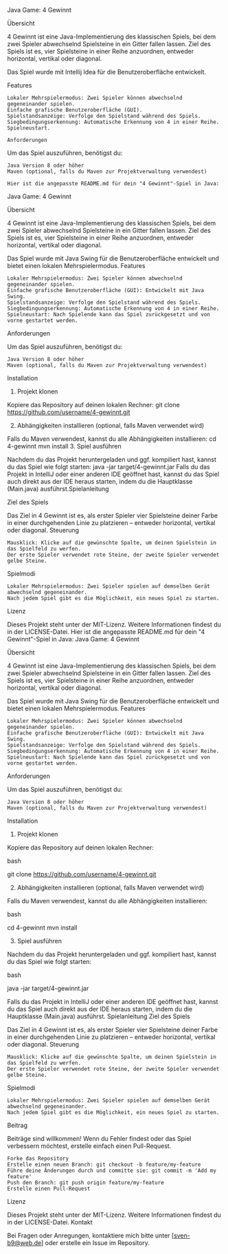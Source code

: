 Java Game: 4 Gewinnt

<!-- Optional: Füge einen Screenshot des Spiels hinzu -->
Übersicht

4 Gewinnt ist eine Java-Implementierung des klassischen Spiels, bei dem zwei Spieler abwechselnd Spielsteine in ein Gitter fallen lassen. Ziel des Spiels ist es, vier Spielsteine in einer Reihe anzuordnen, entweder horizontal, vertikal oder diagonal.

Das Spiel wurde mit Intellij Idea für die Benutzeroberfläche entwickelt.

Features

    Lokaler Mehrspielermodus: Zwei Spieler können abwechselnd gegeneinander spielen.
    Einfache grafische Benutzeroberfläche (GUI).
    Spielstandsanzeige: Verfolge den Spielstand während des Spiels.
    Siegbedingungserkennung: Automatische Erkennung von 4 in einer Reihe.
    Spielneustart.
    
    Anforderungen

Um das Spiel auszuführen, benötigst du:

    Java Version 8 oder höher
    Maven (optional, falls du Maven zur Projektverwaltung verwendest)

    Hier ist die angepasste README.md für dein "4 Gewinnt"-Spiel in Java:
Java Game: 4 Gewinnt

<!-- Optional: Füge einen Screenshot des Spiels hinzu -->
Übersicht

4 Gewinnt ist eine Java-Implementierung des klassischen Spiels, bei dem zwei Spieler abwechselnd Spielsteine in ein Gitter fallen lassen. Ziel des Spiels ist es, vier Spielsteine in einer Reihe anzuordnen, entweder horizontal, vertikal oder diagonal.

Das Spiel wurde mit Java Swing für die Benutzeroberfläche entwickelt und bietet einen lokalen Mehrspielermodus.
Features

    Lokaler Mehrspielermodus: Zwei Spieler können abwechselnd gegeneinander spielen.
    Einfache grafische Benutzeroberfläche (GUI): Entwickelt mit Java Swing.
    Spielstandsanzeige: Verfolge den Spielstand während des Spiels.
    Siegbedingungserkennung: Automatische Erkennung von 4 in einer Reihe.
    Spielneustart: Nach Spielende kann das Spiel zurückgesetzt und von vorne gestartet werden.

Anforderungen

Um das Spiel auszuführen, benötigst du:

    Java Version 8 oder höher
    Maven (optional, falls du Maven zur Projektverwaltung verwendest)

Installation
1. Projekt klonen

Kopiere das Repository auf deinen lokalen Rechner: git clone https://github.com/username/4-gewinnt.git

2. Abhängigkeiten installieren (optional, falls Maven verwendet wird)

Falls du Maven verwendest, kannst du alle Abhängigkeiten installieren:
cd 4-gewinnt
mvn install
3. Spiel ausführen

Nachdem du das Projekt heruntergeladen und ggf. kompiliert hast, kannst du das Spiel wie folgt starten:
java -jar target/4-gewinnt.jar
Falls du das Projekt in IntelliJ oder einer anderen IDE geöffnet hast, kannst du das Spiel auch direkt aus der IDE heraus starten, indem du die Hauptklasse (Main.java) ausführst.Spielanleitung

Ziel des Spiels

Das Ziel in 4 Gewinnt ist es, als erster Spieler vier Spielsteine deiner Farbe in einer durchgehenden Linie zu platzieren – entweder horizontal, vertikal oder diagonal.
Steuerung

    Mausklick: Klicke auf die gewünschte Spalte, um deinen Spielstein in das Spielfeld zu werfen.
    Der erste Spieler verwendet rote Steine, der zweite Spieler verwendet gelbe Steine.

Spielmodi

    Lokaler Mehrspielermodus: Zwei Spieler spielen auf demselben Gerät abwechselnd gegeneinander.
    Nach jedem Spiel gibt es die Möglichkeit, ein neues Spiel zu starten.
Lizenz

Dieses Projekt steht unter der MIT-Lizenz. Weitere Informationen findest du in der LICENSE-Datei.
Hier ist die angepasste README.md für dein "4 Gewinnt"-Spiel in Java:
Java Game: 4 Gewinnt

<!-- Optional: Füge einen Screenshot des Spiels hinzu -->
Übersicht

4 Gewinnt ist eine Java-Implementierung des klassischen Spiels, bei dem zwei Spieler abwechselnd Spielsteine in ein Gitter fallen lassen. Ziel des Spiels ist es, vier Spielsteine in einer Reihe anzuordnen, entweder horizontal, vertikal oder diagonal.

Das Spiel wurde mit Java Swing für die Benutzeroberfläche entwickelt und bietet einen lokalen Mehrspielermodus.
Features

    Lokaler Mehrspielermodus: Zwei Spieler können abwechselnd gegeneinander spielen.
    Einfache grafische Benutzeroberfläche (GUI): Entwickelt mit Java Swing.
    Spielstandsanzeige: Verfolge den Spielstand während des Spiels.
    Siegbedingungserkennung: Automatische Erkennung von 4 in einer Reihe.
    Spielneustart: Nach Spielende kann das Spiel zurückgesetzt und von vorne gestartet werden.

Anforderungen

Um das Spiel auszuführen, benötigst du:

    Java Version 8 oder höher
    Maven (optional, falls du Maven zur Projektverwaltung verwendest)

Installation
1. Projekt klonen

Kopiere das Repository auf deinen lokalen Rechner:

bash

git clone https://github.com/username/4-gewinnt.git

2. Abhängigkeiten installieren (optional, falls Maven verwendet wird)

Falls du Maven verwendest, kannst du alle Abhängigkeiten installieren:

bash

cd 4-gewinnt
mvn install

3. Spiel ausführen

Nachdem du das Projekt heruntergeladen und ggf. kompiliert hast, kannst du das Spiel wie folgt starten:

bash

java -jar target/4-gewinnt.jar

Falls du das Projekt in IntelliJ oder einer anderen IDE geöffnet hast, kannst du das Spiel auch direkt aus der IDE heraus starten, indem du die Hauptklasse (Main.java) ausführst.
Spielanleitung
Ziel des Spiels

Das Ziel in 4 Gewinnt ist es, als erster Spieler vier Spielsteine deiner Farbe in einer durchgehenden Linie zu platzieren – entweder horizontal, vertikal oder diagonal.
Steuerung

    Mausklick: Klicke auf die gewünschte Spalte, um deinen Spielstein in das Spielfeld zu werfen.
    Der erste Spieler verwendet rote Steine, der zweite Spieler verwendet gelbe Steine.

Spielmodi

    Lokaler Mehrspielermodus: Zwei Spieler spielen auf demselben Gerät abwechselnd gegeneinander.
    Nach jedem Spiel gibt es die Möglichkeit, ein neues Spiel zu starten.

Beitrag

Beiträge sind willkommen! Wenn du Fehler findest oder das Spiel verbessern möchtest, erstelle einfach einen Pull-Request.

    Forke das Repository
    Erstelle einen neuen Branch: git checkout -b feature/my-feature
    Führe deine Änderungen durch und committe sie: git commit -m 'Add my feature'
    Push den Branch: git push origin feature/my-feature
    Erstelle einen Pull-Request

Lizenz

Dieses Projekt steht unter der MIT-Lizenz. Weitere Informationen findest du in der LICENSE-Datei.
Kontakt

Bei Fragen oder Anregungen, kontaktiere mich bitte unter [sven-b9@web.de] oder erstelle ein Issue im Repository.

    
